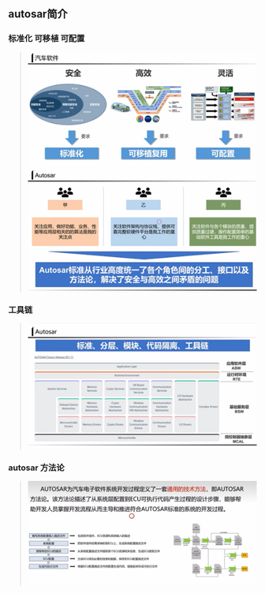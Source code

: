 ## autosar简介
### 标准化 可移植 可配置
> ![alt text](image.png)
> ![alt text](image-1.png)
### 工具链
> ![alt text](image-2.png)
### autosar 方法论
> ![alt text](image-3.png)
